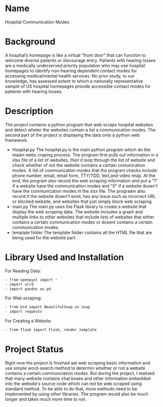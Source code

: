 # Name
Hospital Communication Modes

# Background
A hospital’s homepage is like a virtual “front door” that can function to welcome diverse patients or discourage entry.
Patients with hearing losses are a medically underserved priority population who may use hospital homepages to identify non-hearing dependent contact modes for accessing medical/mental health services.
No prior study, to our knowledge, has assessed extent to which a nationally representative sample of US hospital homepages provide accessible contact modes for patients with hearing losses. 

# Description
The project contains a python program that web scrape hospital websites and detect wheter the websites contain a list a communication modes. The second part of the project is displaying the data onto a python web framework. 
- Hospital.py
The hospital.py is the main python program which do the maain webs craping process. The program first pulls out information in a xlsx file of a list of websites, then it loop through the list of website and check whether of not the website contains a certain comunication modes. A lsit of communication modes that the program checks include: phone number, email, email form, TTY/TDD, text,and video relay. At the end, the program also record the web scraping information and put a "1" if a website have the communication modes and "0" if a webstie dosen't have the communication modes in the xlsx file. The prograam also record if the website dosen't exist, has any issue such as incorrect URL or blocked website, and websites that just simply block web scraping. 
- main.py
The main.py uses the Flask library to create a website that display the web scraping data. The website includes a graph and multiple links to other websites that include lists of websites that either contains a certain communication modes or dosent contains a certain communication modes. 
- template folder
The template folder contains all the HTML file that are being used for the website part. 

# Library Used and Installation
For Reading Data:
```bash
- from openpyxl import *
- import xlrd
- import pandas as pd
```
For Web scraping:
```bash
- from bs4 import BeautifulSoup as soup
- import requests
```
For Creating a Website
```bash
- from flask import Flask, render_template
```

# Project Status
Right now the project is finished aat web scraping basic information and use simple word-search method to determin whether or not a website contains a certain communciation modes. But during the project, I realized that many website contains chat boxes and other information embedded into the website's source code which can not be web scraped using standard method. To be able to do that, more methods need to be implemented by using other libraries. The program would also be much longer and takes much more time to run.
